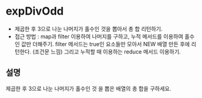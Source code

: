 # expDivOdd

- 제곱한 후 3으로 나눈 나머지가 홀수인 것을 뽑아서 총 합 리턴하기.
- 접근 방법 : map과 filter 이용하여 나머지를 구하고, 누적 메서드를 이용하여 홀수인 값만 더해주기. filter 메서드는 true인 요소들만 모아서 NEW 배열 만든 후에 리턴한다. (조건문 느낌) 그리고 누적할 때 이용하는 reduce 메서드 이용하기.

## 설명

제곱한 후 3으로 나눈 나머지가 홀수인 것 을 뽑은 배열의 총 합을 구하세요.
